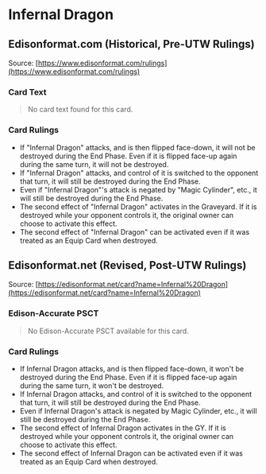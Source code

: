 # Infernal Dragon

## Edisonformat.com (Historical, Pre-UTW Rulings)

Source: [https://www.edisonformat.com/rulings](https://www.edisonformat.com/rulings)

### Card Text

> No card text found for this card.

### Card Rulings

*   If "Infernal Dragon" attacks, and is then flipped face-down, it will not be destroyed during the End Phase. Even if it is flipped face-up again during the same turn, it will not be destroyed.
*   If "Infernal Dragon" attacks, and control of it is switched to the opponent that turn, it will still be destroyed during the End Phase.
*   Even if "Infernal Dragon"'s attack is negated by "Magic Cylinder", etc., it will still be destroyed during the End Phase.
*   The second effect of "Infernal Dragon" activates in the Graveyard. If it is destroyed while your opponent controls it, the original owner can choose to activate this effect.
*   The second effect of "Infernal Dragon" can be activated even if it was treated as an Equip Card when destroyed.

## Edisonformat.net (Revised, Post-UTW Rulings)

Source: [https://edisonformat.net/card?name=Infernal%20Dragon](https://edisonformat.net/card?name=Infernal%20Dragon)

### Edison-Accurate PSCT

> No Edison-Accurate PSCT available for this card.

### Card Rulings

*   If Infernal Dragon attacks, and is then flipped face-down, it won't be destroyed during the End Phase. Even if it is flipped face-up again during the same turn, it won't be destroyed.
*   If Infernal Dragon attacks, and control of it is switched to the opponent that turn, it will still be destroyed during the End Phase.
*   Even if Infernal Dragon's attack is negated by Magic Cylinder, etc., it will still be destroyed during the End Phase.
*   The second effect of Infernal Dragon activates in the GY. If it is destroyed while your opponent controls it, the original owner can choose to activate this effect.
*   The second effect of Infernal Dragon can be activated even if it was treated as an Equip Card when destroyed.
            